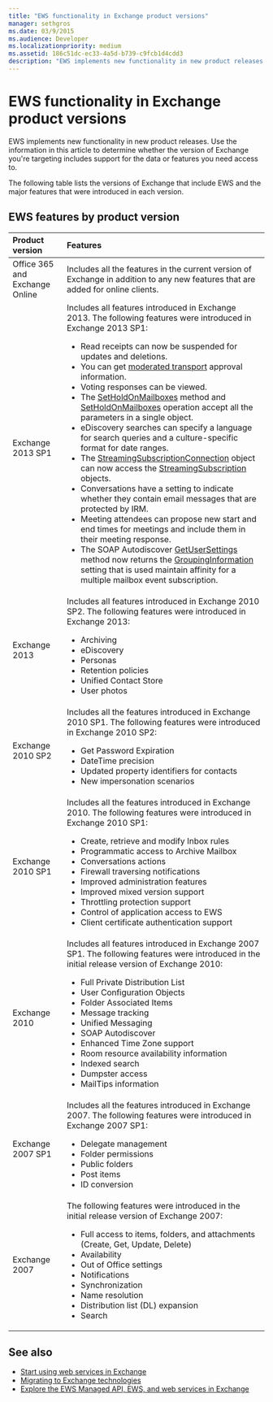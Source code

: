 ```yaml
---
title: "EWS functionality in Exchange product versions"
manager: sethgros
ms.date: 03/9/2015
ms.audience: Developer
ms.localizationpriority: medium
ms.assetid: 186c51dc-ec33-4a5d-b739-c9fcb1d4cdd3
description: "EWS implements new functionality in new product releases. Use the information in this article to determine whether the version of Exchange you're targeting includes support for the data or features you need access to."
---
```


# EWS functionality in Exchange product versions

EWS implements new functionality in new product releases. Use the information in this article to determine whether the version of Exchange you're targeting includes support for the data or features you need access to. 
  
The following table lists the versions of Exchange that include EWS and the major features that were introduced in each version.
  
## EWS features by product version

|**Product version**|**Features**|
|:-----|:-----|
|Office 365 and Exchange Online |Includes all the features in the current version of Exchange in addition to any new features that are added for online clients.  |
|Exchange 2013 SP1 | Includes all features introduced in Exchange 2013. The following features were introduced in Exchange 2013 SP1:<ul><li>Read receipts can now be suspended for updates and deletions.</li><li>You can get [moderated transport](https://msdn.microsoft.com/library/43a89f71-8002-4cb0-b3c8-1c2b2597f227%28Office.15%29.aspx) approval information.</li><li>Voting responses can be viewed.</li><li>The [SetHoldOnMailboxes](https://msdn.microsoft.com/library/microsoft.exchange.webservices.data.exchangeservice.setholdonmailboxes%28v=exchg.80%29.aspx) method and [SetHoldOnMailboxes](https://msdn.microsoft.com/library/9015a0d8-3495-461b-aa79-797d23169585%28Office.15%29.aspx) operation accept all the parameters in a single object.</li><li>eDiscovery searches can specify a language for search queries and a culture-specific format for date ranges.</li><li>The [StreamingSubscriptionConnection](https://msdn.microsoft.com/library/microsoft.exchange.webservices.data.streamingsubscriptionconnection%28v=exchg.80%29.aspx) object can now access the [StreamingSubscription](https://msdn.microsoft.com/library/microsoft.exchange.webservices.data.streamingsubscription%28v=exchg.80%29.aspx) objects.</li><li>Conversations have a setting to indicate whether they contain email messages that are protected by IRM.</li><li>Meeting attendees can propose new start and end times for meetings and include them in their meeting response.</li><li>The SOAP Autodiscover [GetUserSettings](https://msdn.microsoft.com/library/microsoft.exchange.webservices.autodiscover.autodiscoverservice.getusersettings%28v=exchg.80%29.aspx) method now returns the [GroupingInformation](https://msdn.microsoft.com/library/office/dn529149%28v=exchg.150%29.aspx) setting that is used maintain affinity for a multiple mailbox event subscription.</li></ul> |
|Exchange 2013  | Includes all features introduced in Exchange 2010 SP2. The following features were introduced in Exchange 2013:  <ul><li>  Archiving</li><li>eDiscovery</li><li>Personas</li><li>Retention policies</li><li>Unified Contact Store</li><li>User photos</li></ul> |
|Exchange 2010 SP2  | Includes all the features introduced in Exchange 2010 SP1. The following features were introduced in Exchange 2010 SP2:  <ul><li>  Get Password Expiration</li><li>DateTime precision</li><li>Updated property identifiers for contacts</li><li>New impersonation scenarios</li></ul> |
|Exchange 2010 SP1  | Includes all the features introduced in Exchange 2010. The following features were introduced in Exchange 2010 SP1:  <ul><li>  Create, retrieve and modify Inbox rules</li><li>Programmatic access to Archive Mailbox</li><li>Conversations actions</li><li>Firewall traversing notifications</li><li>Improved administration features</li><li>Improved mixed version support</li><li>Throttling protection support</li><li>Control of application access to EWS</li><li>Client certificate authentication support</li></ul> |
|Exchange 2010  | Includes all features introduced in Exchange 2007 SP1. The following features were introduced in the initial release version of Exchange 2010: <ul> <li>  Full Private Distribution List</li><li>User Configuration Objects</li><li>Folder Associated Items</li><li>Message tracking</li><li>Unified Messaging</li><li>SOAP Autodiscover  </li><li>Enhanced Time Zone support</li><li>Room resource availability information</li><li>Indexed search</li><li>Dumpster access</li><li>MailTips information</li></ul> |
|Exchange 2007 SP1  | Includes all the features introduced in Exchange 2007. The following features were introduced in Exchange 2007 SP1:  <ul><li>  Delegate management</li><li>Folder permissions</li><li>Public folders</li><li>Post items</li><li>ID conversion</li></ul> |
|Exchange 2007  | The following features were introduced in the initial release version of Exchange 2007:  <ul><li>  Full access to items, folders, and attachments (Create, Get, Update, Delete)</li><li>Availability</li><li>Out of Office settings</li><li>Notifications</li><li>Synchronization</li><li>Name resolution</li><li>Distribution list (DL) expansion</li><li>Search</li></ul> |
   
## See also

- [Start using web services in Exchange](start-using-web-services-in-exchange.md)
- [Migrating to Exchange technologies](../migrating-to-exchange-online-and-exchange-2013-technologies.md)
- [Explore the EWS Managed API, EWS, and web services in Exchange](explore-the-ews-managed-api-ews-and-web-services-in-exchange.md)  
    

